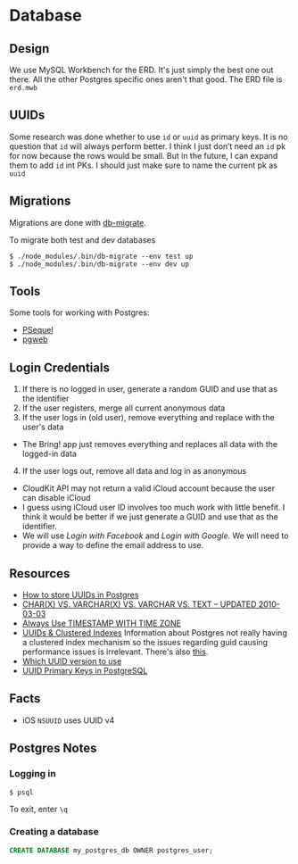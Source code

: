 # Database

## Design

We use MySQL Workbench for the ERD. It's just simply the best one out there. All the other Postgres specific ones aren't that good. The ERD file is `erd.mwb`

## UUIDs

Some research was done whether to use `id` or `uuid` as primary keys. It is no question that 
`id` will always perform better. I think I just don’t need an `id` pk for now because the rows would be small. But in the future, I can expand them to add `id` int PKs. I should just make sure to name the current pk as `uuid`

## Migrations

Migrations are done with [db-migrate](https://github.com/db-migrate/node-db-migrate).

To migrate both test and dev databases

```
$ ./node_modules/.bin/db-migrate --env test up
$ ./node_modules/.bin/db-migrate --env dev up
```

## Tools

Some tools for working with Postgres:

* [PSequel](http://www.psequel.com/)
* [pgweb](https://github.com/sosedoff/pgweb)

## Login Credentials

1. If there is no logged in user, generate a random GUID and use that as the identifier
2. If the user registers, merge all current anonymous data
3. If the user logs in (old user), remove everything and replace with the user's data
  * The Bring! app just removes everything and replaces all data with the logged-in data
4. If the user logs out, remove all data and log in as anonymous

* CloudKit API may not return a valid iCloud account because the user can disable iCloud
* I guess using iCloud user ID involves too much work with little benefit. I think it would be better if we just generate a GUID and use that as the identifier. 
* We will use _Login with Facebook_ and _Login with Google_. We will need to provide a way to define the email address to use.

## Resources

* [How to store UUIDs in Postgres](http://www.simononsoftware.com/how-to-store-uuids-in-postgresql/)
* [CHAR(X) VS. VARCHAR(X) VS. VARCHAR VS. TEXT – UPDATED 2010-03-03](https://www.depesz.com/2010/03/02/charx-vs-varcharx-vs-varchar-vs-text/)
* [Always Use TIMESTAMP WITH TIME ZONE](http://justatheory.com/computers/databases/postgresql/use-timestamptz.html)
* [UUIDs & Clustered Indexes](http://www.postgresql-archive.org/UUIDs-amp-Clustered-Indexes-td5918560.html) Information about Postgres not really having a clustered index mechanism so the issues regarding guid causing performance issues is irrelevant. There's also [this](https://goo.gl/1I9DBL).
* [Which UUID version to use](https://stackoverflow.com/questions/20342058/which-uuid-version-to-use)
* [UUID Primary Keys in PostgreSQL](http://www.starkandwayne.com/blog/uuid-primary-keys-in-postgresql/)

## Facts

* iOS `NSUUID` uses UUID v4

## Postgres Notes

### Logging in 

```
$ psql
```

To exit, enter `\q`

### Creating a database

```sql
CREATE DATABASE my_postgres_db OWNER postgres_user;
```
